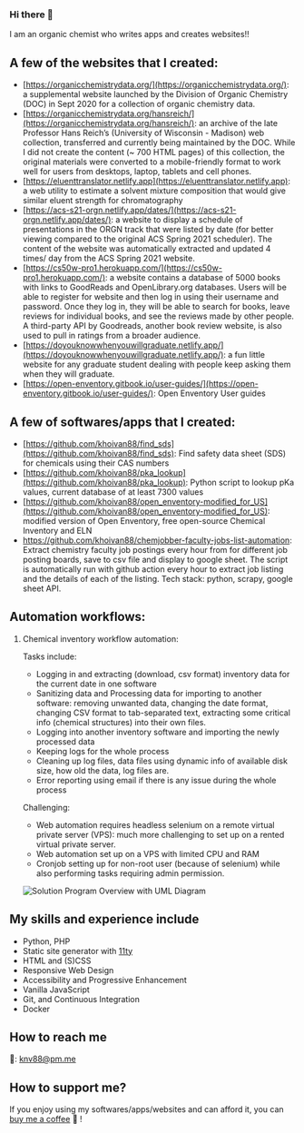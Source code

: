 ### Hi there 👋

<!--
**khoivan88/khoivan88** is a ✨ _special_ ✨ repository because its `README.md` (this file) appears on your GitHub profile.

Here are some ideas to get you started:

- 🔭 I’m currently working on ...
- 🌱 I’m currently learning ...
- 👯 I’m looking to collaborate on ...
- 🤔 I’m looking for help with ...
- 💬 Ask me about ...
- 📫 How to reach me: ...
- 😄 Pronouns: ...
- ⚡ Fun fact: ...
-->

I am an organic chemist who writes apps and creates websites!!

## A few of the websites that I created:

- [https://organicchemistrydata.org/](https://organicchemistrydata.org/): a supplemental website launched by the Division of Organic Chemistry (DOC) in Sept 2020 for a collection of organic chemistry data.
- [https://organicchemistrydata.org/hansreich/](https://organicchemistrydata.org/hansreich/): an archive of the late Professor Hans Reich’s (University of Wisconsin - Madison) web collection, transferred and currently being maintained by the DOC. While I did not create the content (~ 700 HTML pages) of this collection, the original materials were converted to a mobile-friendly format to work well for users from desktops, laptop, tablets and cell phones.
- [https://eluenttranslator.netlify.app](https://eluenttranslator.netlify.app): a web utility to estimate a solvent mixture composition that would give similar eluent strength for chromatography
- [https://acs-s21-orgn.netlify.app/dates/](https://acs-s21-orgn.netlify.app/dates/): a website to display a schedule of presentations in the ORGN track that were listed by date (for better viewing compared to the original ACS Spring 2021 scheduler). The content of the website was automatically extracted and updated 4 times/ day from the ACS Spring 2021 website.
- [https://cs50w-pro1.herokuapp.com/](https://cs50w-pro1.herokuapp.com/): a website contains a database of 5000 books with links to GoodReads and OpenLibrary.org databases. Users will be able to register for website and then log in using their username and password. Once they log in, they will be able to search for books, leave reviews for individual books, and see the reviews made by other people. A third-party API by Goodreads, another book review website, is also used to pull in ratings from a broader audience.
- [https://doyouknowwhenyouwillgraduate.netlify.app/](https://doyouknowwhenyouwillgraduate.netlify.app/): a fun little website for any graduate student dealing with people keep asking them when they will graduate.
- [https://open-enventory.gitbook.io/user-guides/](https://open-enventory.gitbook.io/user-guides/): Open Enventory User guides

## A few of softwares/apps that I created:

- [https://github.com/khoivan88/find_sds](https://github.com/khoivan88/find_sds): Find safety data sheet (SDS) for chemicals using their CAS numbers
- [https://github.com/khoivan88/pka_lookup](https://github.com/khoivan88/pka_lookup): Python script to lookup pKa values, current database of at least 7300 values
- [https://github.com/khoivan88/open_enventory-modified_for_US](https://github.com/khoivan88/open_enventory-modified_for_US): modified version of Open Enventory, free open-source Chemical Inventory and ELN
- https://github.com/khoivan88/chemjobber-faculty-jobs-list-automation: Extract chemistry faculty job postings every hour from for different job posting boards, save to csv file and display to google sheet. The script is automatically run with github action every hour to extract job listing and the details of each of the listing. Tech stack: python, scrapy, google sheet API.

## Automation workflows:

1. Chemical inventory workflow automation:
    
    Tasks include:
    - Logging in and extracting (download, csv format) inventory data for the current date in one software
    - Sanitizing data and Processing data for importing to another software: removing unwanted data, changing the date format, changing CSV format to tab-separated text, extracting some critical info (chemical structures) into their own files.
    - Logging into another inventory software and importing the newly processed data
    - Keeping logs for the whole process
    - Cleaning up log files, data files using dynamic info of available disk size, how old the data, log files are.
    - Error reporting using email if there is any issue during the whole process

    Challenging:
    - Web automation requires headless selenium on a remote virtual private server (VPS): much more challenging to set up on a rented virtual private server.
    - Web automation set up on a VPS with limited CPU and RAM
    - Cronjob setting up for non-root user (because of selenium) while also performing tasks requiring admin permission.

    ![Solution Program Overview with UML Diagram](https://user-images.githubusercontent.com/33493502/124502455-89649980-dd91-11eb-94ac-ea26d34b3c26.png)

## My skills and experience include

- Python, PHP
- Static site generator with [11ty](https://www.11ty.dev/)
- HTML and (S)CSS
- Responsive Web Design
- Accessibility and Progressive Enhancement
- Vanilla JavaScript
- Git, and Continuous Integration
- Docker

## How to reach me

📧: knv88@pm.me

## How to support me?

If you enjoy using my softwares/apps/websites and can afford it, you can [buy me a coffee](https://www.buymeacoffee.com/KhoiVan) 🙏 !
